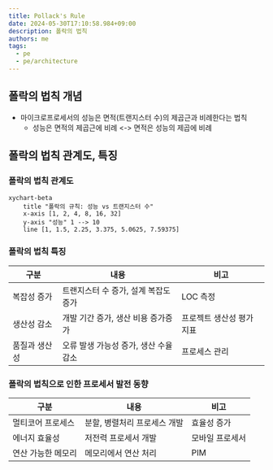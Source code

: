 ```yaml
---
title: Pollack's Rule
date: 2024-05-30T17:10:58.984+09:00
description: 폴락의 법칙
authors: me
tags:
  - pe
  - pe/architecture
---
```


## 폴락의 법칙 개념

- 마이크로프로세서의 성능은 면적(트랜지스터 수)의 제곱근과 비례한다는 법칙
  - 성능은 면적의 제곱근에 비례 <-> 면적은 성능의 제곱에 비례

## 폴락의 법칙 관계도, 특징

### 폴락의 법칙 관계도

```mermaid
xychart-beta
    title "폴락의 규칙: 성능 vs 트랜지스터 수"
    x-axis [1, 2, 4, 8, 16, 32]
    y-axis "성능" 1 --> 10
    line [1, 1.5, 2.25, 3.375, 5.0625, 7.59375]
```

### 폴락의 법칙 특징

| 구분          | 내용                                  | 비고                      |
| ------------- | ------------------------------------- | ------------------------- |
| 복잡성 증가   | 트랜지스터 수 증가, 설계 복잡도 증가  | LOC 측정                  |
| 생산성 감소   | 개발 기간 증가, 생산 비용 증가증가    | 프로젝트 생산성 평가 지표 |
| 품질과 생산성 | 오류 발생 가능성 증가, 생산 수율 감소 | 프로세스 관리             |

### 폴락의 법칙으로 인한 프로세서 발전 동향

| 구분               | 내용                         | 비고            |
| ------------------ | ---------------------------- | --------------- |
| 멀티코어 프로세스  | 분할, 병렬처리 프로세스 개발 | 효율성 증가     |
| 에너지 효율성      | 저전력 프로세서 개발         | 모바일 프로세서 |
| 연산 가능한 메모리 | 메모리에서 연산 처리         | PIM             |
